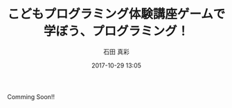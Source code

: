 ﻿---
title: こどもプログラミング体験講座ゲームで学ぼう、プログラミング！
description: "こどもプログラミング体験講座ゲームで学ぼう、プログラミング！"
date: 2017-10-29 13:05
sessionlevel: 50
author: 石田 真彩
category: sessions
---
Comming Soon!!
